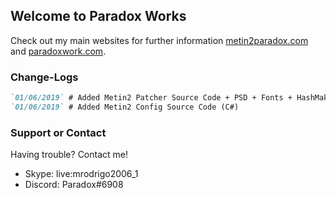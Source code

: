 ## Welcome to Paradox Works

Check out my main websites for further information [metin2paradox.com](https://metin2paradox.com/) and [paradoxwork.com](https://paradoxwork.com/).

### Change-Logs

```markdown
`01/06/2019` # Added Metin2 Patcher Source Code + PSD + Fonts + HashMaker (C#)
`01/06/2019` # Added Metin2 Config Source Code (C#)
```

### Support or Contact

Having trouble? Contact me!

- Skype: live:mrodrigo2006_1
- Discord: Paradox#6908

